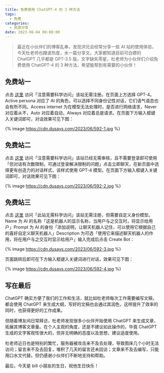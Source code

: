 ```yaml
---
title: 免费使用 ChatGPT-4 的 3 种方法
tags:
  - 免费
categories:
  - 资源分享
date: 2023-06-04 00:00:00
---
```


> 最近在小伙伴们的博客乱串，发现洪兄会经常分享一些 AI 站的使用体验，今天杜老师也蹭波热度，水一篇分享文。大家都知道目前可白嫖的 ChatGPT 几乎都是 GPT-3.5 版，文字缺失零星，杜老师为小伙伴们介绍免费使用 ChatGPT-4 的 3 种方法，希望能帮到有需要的小伙伴！

<!-- more -->

## 免费站一

点击 [这里](https://chat.forefront.ai/) 访问「注意需要科学访问」该站无需注册。在页面上方选择 GPT-4。Active persona 对应了 AI 的角色，可以选择不同身份记性对话，它们语气语态也会有所不同。Access internet 为在模型无法处理时，是否进行网络请求，Never 对应着从不，Auto 对应着自动，Always 对应着总是请求。在页面下方输入框键入关键词即可，对话效果可见下图：

{% image https://cdn.dusays.com/2023/06/592-1.jpg %}

## 免费站二

点击 [这里](https://www.bing.com/new/) 访问「注意需要科学访问」该站已经无需审核，且不需要登录即可使用「但对话有次数限制，可通过登录解决限制的问题」点击立即聊天，在新页面中选择更有创造力的对话样式，该样式使用 GPT-4 模型。在页面下方输入框键入关键词即可，对话效果可见下图：

{% image https://cdn.dusays.com/2023/06/592-2.jpg %}

## 免费站三

点击 [这里](https://ora.ai/create/) 访问「此站无需科学访问」该站无需注册，但需要自定义身份模型。Name 为 AI 的名称「这是机器人的显示名称，当用户与之交互时，将显示给用户」Prompt 为 AI 的身份「添加说明，让聊天机器人记住，可以使用它根据自己的喜好自定义聊天机器人」Description 为可选「使用它来描述聊天机器人的作用，将在用户与之交互时显示给用户」输入完成后点击 Create Bot：

{% image https://cdn.dusays.com/2023/06/592-3.jpg %}

页面跳转后即可在下方输入框键入关键词进行对话，效果可见下图：

{% image https://cdn.dusays.com/2023/06/592-4.jpg %}

## 写在最后

ChatGPT 确实方便了我们的工作和生活，就比如杜老师每次工作需要编写文稿，都会使用 ChatGPT 来生成大纲，写好的文稿也会通过其润色，这样提升了效率的同时，也获得更好的工作成果。

但随着博友间日常拜访，杜老师发现很多小伙伴开始使用 ChatGPT 来生成文章，拓展其博客文章量。在个人主观的角度，还是不建议如此操作的，毕竟 ChatGPT 生成的文字客观性很大的，但并无明确的态度以及思想，建议适度使用。

杜老师近日也是特别的繁忙，服务器被攻击来不及去处理，导致图床几个小时无法访问；留言来不及去回复，堆积了几天的留言还未回访；文章来不及去编写，只能用口水文代替。但仍感谢小伙伴们不断地支持和帮助。

最后，今天是 bill 小朋友的生日，祝他生日快乐！